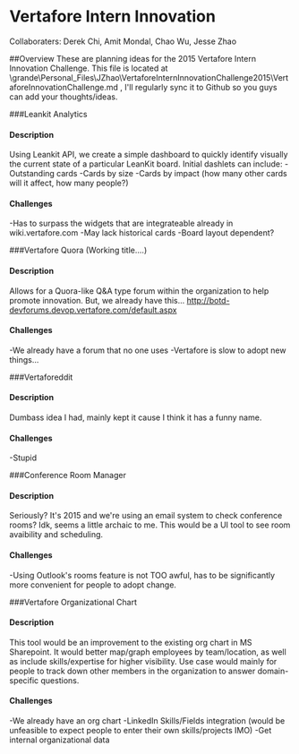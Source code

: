 # Vertafore Intern Innovation

Collaboraters: Derek Chi, Amit Mondal, Chao Wu, Jesse Zhao

##Overview
These are planning ideas for the 2015 Vertafore Intern Innovation Challenge.  This file is located at \\grande\Personal_Files\JZhao\VertaforeInternInnovationChallenge2015\VertaforeInnovationChallenge.md , I'll regularly sync it to Github so you guys can add your thoughts/ideas.

###Leankit Analytics
#### **Description**
Using Leankit API, we create a simple dashboard to quickly identify visually the current state of a particular LeanKit board.  Initial dashlets can include:
-Outstanding cards
-Cards by size
-Cards by impact (how many other cards will it affect, how many people?)

#### **Challenges**
-Has to surpass the widgets that are integrateable already in wiki.vertafore.com
-May lack historical cards
-Board layout dependent?

###Vertafore Quora (Working title....)
#### **Description**
Allows for a Quora-like Q&A type forum within the organization to help promote innovation.  But, we already have this... http://botd-devforums.devop.vertafore.com/default.aspx

#### **Challenges**
-We already have a forum that no one uses
-Vertafore is slow to adopt new things...

###Vertaforeddit
#### **Description**
Dumbass idea I had, mainly kept it cause I think it has a funny name.

#### **Challenges**
-Stupid

###Conference Room Manager
#### **Description**
Seriously? It's 2015 and we're using an email system to check conference rooms?  Idk, seems a little archaic to me.  This would be a UI tool to see room avaibility and scheduling.

#### **Challenges**
-Using Outlook's rooms feature is not TOO awful, has to be significantly more convenient for people to adopt change.

###Vertafore Organizational Chart 
#### **Description**
This tool would be an improvement to the existing org chart in MS Sharepoint.  It would better map/graph employees by team/location, as well as include skills/expertise for higher visibility.  Use case would mainly for people to track down other members in the organization to answer domain-specific questions.

#### **Challenges**
-We already have an org chart
-LinkedIn Skills/Fields integration (would be unfeasible to expect people to enter their own skills/projects IMO)
-Get internal organizational data